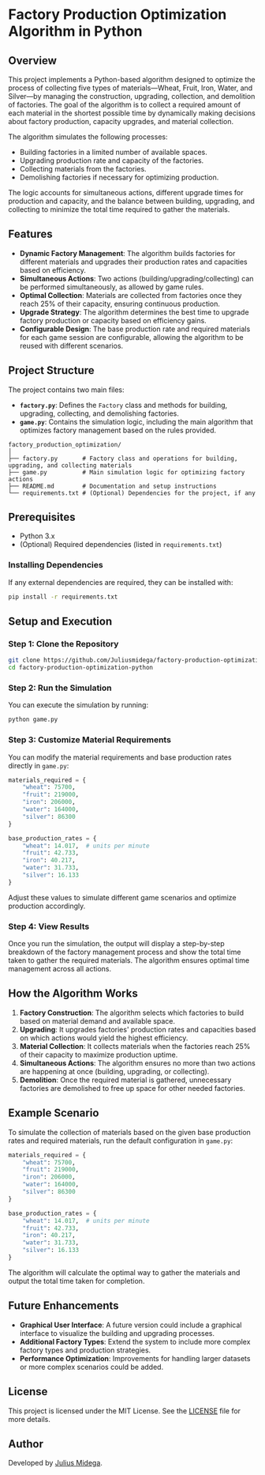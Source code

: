 # Factory Production Optimization Algorithm in Python

## Overview

This project implements a Python-based algorithm designed to optimize the process of collecting five types of materials—Wheat, Fruit, Iron, Water, and Silver—by managing the construction, upgrading, collection, and demolition of factories. The goal of the algorithm is to collect a required amount of each material in the shortest possible time by dynamically making decisions about factory production, capacity upgrades, and material collection.

The algorithm simulates the following processes:
- Building factories in a limited number of available spaces.
- Upgrading production rate and capacity of the factories.
- Collecting materials from the factories.
- Demolishing factories if necessary for optimizing production.

The logic accounts for simultaneous actions, different upgrade times for production and capacity, and the balance between building, upgrading, and collecting to minimize the total time required to gather the materials.

## Features

- **Dynamic Factory Management**: The algorithm builds factories for different materials and upgrades their production rates and capacities based on efficiency.
- **Simultaneous Actions**: Two actions (building/upgrading/collecting) can be performed simultaneously, as allowed by game rules.
- **Optimal Collection**: Materials are collected from factories once they reach 25% of their capacity, ensuring continuous production.
- **Upgrade Strategy**: The algorithm determines the best time to upgrade factory production or capacity based on efficiency gains.
- **Configurable Design**: The base production rate and required materials for each game session are configurable, allowing the algorithm to be reused with different scenarios.

## Project Structure

The project contains two main files:

- **`factory.py`**: Defines the `Factory` class and methods for building, upgrading, collecting, and demolishing factories.
- **`game.py`**: Contains the simulation logic, including the main algorithm that optimizes factory management based on the rules provided.

```
factory_production_optimization/
│
├── factory.py       # Factory class and operations for building, upgrading, and collecting materials
├── game.py          # Main simulation logic for optimizing factory actions
├── README.md        # Documentation and setup instructions
└── requirements.txt # (Optional) Dependencies for the project, if any
```

## Prerequisites

- Python 3.x
- (Optional) Required dependencies (listed in `requirements.txt`)

### Installing Dependencies

If any external dependencies are required, they can be installed with:

```bash
pip install -r requirements.txt
```

## Setup and Execution

### Step 1: Clone the Repository

```bash
git clone https://github.com/Juliusmidega/factory-production-optimization-python.git
cd factory-production-optimization-python
```

### Step 2: Run the Simulation

You can execute the simulation by running:

```bash
python game.py
```

### Step 3: Customize Material Requirements

You can modify the material requirements and base production rates directly in `game.py`:

```python
materials_required = {
    "wheat": 75700,
    "fruit": 219000,
    "iron": 206000,
    "water": 164000,
    "silver": 86300
}

base_production_rates = {
    "wheat": 14.017,  # units per minute
    "fruit": 42.733,
    "iron": 40.217,
    "water": 31.733,
    "silver": 16.133
}
```

Adjust these values to simulate different game scenarios and optimize production accordingly.

### Step 4: View Results

Once you run the simulation, the output will display a step-by-step breakdown of the factory management process and show the total time taken to gather the required materials. The algorithm ensures optimal time management across all actions.

## How the Algorithm Works

1. **Factory Construction**: The algorithm selects which factories to build based on material demand and available space.
2. **Upgrading**: It upgrades factories' production rates and capacities based on which actions would yield the highest efficiency.
3. **Material Collection**: It collects materials when the factories reach 25% of their capacity to maximize production uptime.
4. **Simultaneous Actions**: The algorithm ensures no more than two actions are happening at once (building, upgrading, or collecting).
5. **Demolition**: Once the required material is gathered, unnecessary factories are demolished to free up space for other needed factories.

## Example Scenario

To simulate the collection of materials based on the given base production rates and required materials, run the default configuration in `game.py`:

```python
materials_required = {
    "wheat": 75700,
    "fruit": 219000,
    "iron": 206000,
    "water": 164000,
    "silver": 86300
}

base_production_rates = {
    "wheat": 14.017,  # units per minute
    "fruit": 42.733,
    "iron": 40.217,
    "water": 31.733,
    "silver": 16.133
}
```

The algorithm will calculate the optimal way to gather the materials and output the total time taken for completion.

## Future Enhancements

- **Graphical User Interface**: A future version could include a graphical interface to visualize the building and upgrading processes.
- **Additional Factory Types**: Extend the system to include more complex factory types and production strategies.
- **Performance Optimization**: Improvements for handling larger datasets or more complex scenarios could be added.

## License

This project is licensed under the MIT License. See the [LICENSE](LICENSE) file for more details.

## Author

Developed by [Julius Midega](https://github.com/Juliusmidega3).


